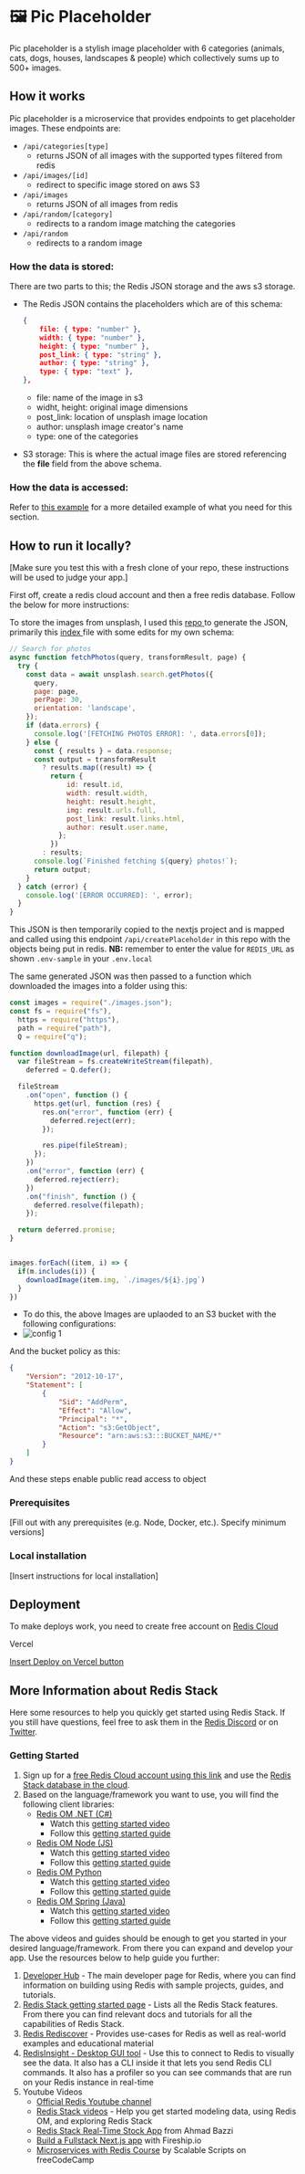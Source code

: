 # 🖼️ Pic Placeholder

Pic placeholder is a stylish image placeholder with 6 categories (animals, cats, dogs, houses, landscapes & people) which collectively sums up to 500+ images.

## How it works

Pic placeholder is a microservice that provides endpoints to get placeholder images. These endpoints are:

- `/api/categories[type]`
  - returns JSON of all images with the supported types filtered from redis
- `/api/images/[id]`
  - redirect to specific image stored on aws S3
- `/api/images`
  - returns JSON of all images from redis
- `/api/random/[category]`
  - redirects to a random image matching the categories
- `/api/random`
  - redirects to a random image

### How the data is stored:

There are two parts to this; the Redis JSON storage and the aws s3 storage.

- The Redis JSON contains the placeholders which are of this schema:

  ```json
  {
      file: { type: "number" },
      width: { type: "number" },
      height: { type: "number" },
      post_link: { type: "string" },
      author: { type: "string" },
      type: { type: "text" },
  },
  ```

  - file: name of the image in s3
  - widht, height: original image dimensions
  - post_link: location of unsplash image location
  - author: unsplash image creator's name
  - type: one of the categories
- S3 storage: This is where the actual image files are stored referencing the **file** field from the above schema.

### How the data is accessed:

Refer to [this example](https://github.com/redis-developer/basic-analytics-dashboard-redis-bitmaps-nodejs#how-the-data-is-accessed) for a more detailed example of what you need for this section.

## How to run it locally?

[Make sure you test this with a fresh clone of your repo, these instructions will be used to judge your app.]

First off, create a redis cloud account and then a free redis database. Follow the below for more instructions:

To store the images from unsplash, I used this [repo ](https://github.com/khwilo/unsplash-images-json)to generate the JSON, primarily this [index ](https://github.com/khwilo/unsplash-images-json/blob/main/src/index.js)file with some edits for my own schema:

```js
// Search for photos
async function fetchPhotos(query, transformResult, page) {
  try {
    const data = await unsplash.search.getPhotos({
      query,
      page: page,
      perPage: 30,
      orientation: 'landscape',
    });
    if (data.errors) {
      console.log('[FETCHING PHOTOS ERROR]: ', data.errors[0]);
    } else {
      const { results } = data.response;
      const output = transformResult
        ? results.map((result) => {
          return {
              id: result.id,
              width: result.width,
              height: result.height,
              img: result.urls.full,
              post_link: result.links.html,
              author: result.user.name,
            };
          })
        : results;
      console.log(`Finished fetching ${query} photos!`);
      return output;
    }
  } catch (error) {
    console.log('[ERROR OCCURRED]: ', error);
  }
}
```

This JSON is then temporarily copied to the nextjs project and is mapped and called using this endpoint `/api/createPlaceholder`  in this repo with the objects being put in redis. **NB:** remember to enter the value for  `REDIS_URL` as shown `.env-sample` in your `.env.local`

The same generated JSON was then passed to a function which downloaded the images into a folder using this:

```js
const images = require("./images.json");
const fs = require("fs"),
  https = require("https"),
  path = require("path"),
  Q = require("q");

function downloadImage(url, filepath) {
  var fileStream = fs.createWriteStream(filepath),
    deferred = Q.defer();

  fileStream
    .on("open", function () {
      https.get(url, function (res) {
        res.on("error", function (err) {
          deferred.reject(err);
        });

        res.pipe(fileStream);
      });
    })
    .on("error", function (err) {
      deferred.reject(err);
    })
    .on("finish", function () {
      deferred.resolve(filepath);
    });

  return deferred.promise;
}


images.forEach((item, i) => {
  if(m.includes(i)) {
    downloadImage(item.img, `./images/${i}.jpg`)
  }
})
```

- To do this, the above Images are uplaoded to an S3 bucket with the following configurations:
- ![config 1](image/README/1661560294016.png)

And the bucket policy as this:

```json
{
    "Version": "2012-10-17",
    "Statement": [
        {
            "Sid": "AddPerm",
            "Effect": "Allow",
            "Principal": "*",
            "Action": "s3:GetObject",
            "Resource": "arn:aws:s3:::BUCKET_NAME/*"
        }
    ]
}
```

And these steps enable public read access to object

### Prerequisites

[Fill out with any prerequisites (e.g. Node, Docker, etc.). Specify minimum versions]

### Local installation

[Insert instructions for local installation]

## Deployment

To make deploys work, you need to create free account on [Redis Cloud](https://redis.info/try-free-dev-to)

Vercel

[Insert Deploy on Vercel button](https://vercel.com/docs/deploy-button)

## More Information about Redis Stack

Here some resources to help you quickly get started using Redis Stack. If you still have questions, feel free to ask them in the [Redis Discord](https://discord.gg/redis) or on [Twitter](https://twitter.com/redisinc).

### Getting Started

1. Sign up for a [free Redis Cloud account using this link](https://redis.info/try-free-dev-to) and use the [Redis Stack database in the cloud](https://developer.redis.com/create/rediscloud).
2. Based on the language/framework you want to use, you will find the following client libraries:
   - [Redis OM .NET (C#)](https://github.com/redis/redis-om-dotnet)
     - Watch this [getting started video](https://www.youtube.com/watch?v=ZHPXKrJCYNA)
     - Follow this [getting started guide](https://redis.io/docs/stack/get-started/tutorials/stack-dotnet/)
   - [Redis OM Node (JS)](https://github.com/redis/redis-om-node)
     - Watch this [getting started video](https://www.youtube.com/watch?v=KUfufrwpBkM)
     - Follow this [getting started guide](https://redis.io/docs/stack/get-started/tutorials/stack-node/)
   - [Redis OM Python](https://github.com/redis/redis-om-python)
     - Watch this [getting started video](https://www.youtube.com/watch?v=PPT1FElAS84)
     - Follow this [getting started guide](https://redis.io/docs/stack/get-started/tutorials/stack-python/)
   - [Redis OM Spring (Java)](https://github.com/redis/redis-om-spring)
     - Watch this [getting started video](https://www.youtube.com/watch?v=YhQX8pHy3hk)
     - Follow this [getting started guide](https://redis.io/docs/stack/get-started/tutorials/stack-spring/)

The above videos and guides should be enough to get you started in your desired language/framework. From there you can expand and develop your app. Use the resources below to help guide you further:

1. [Developer Hub](https://redis.info/devhub) - The main developer page for Redis, where you can find information on building using Redis with sample projects, guides, and tutorials.
2. [Redis Stack getting started page](https://redis.io/docs/stack/) - Lists all the Redis Stack features. From there you can find relevant docs and tutorials for all the capabilities of Redis Stack.
3. [Redis Rediscover](https://redis.com/rediscover/) - Provides use-cases for Redis as well as real-world examples and educational material
4. [RedisInsight - Desktop GUI tool](https://redis.info/redisinsight) - Use this to connect to Redis to visually see the data. It also has a CLI inside it that lets you send Redis CLI commands. It also has a profiler so you can see commands that are run on your Redis instance in real-time
5. Youtube Videos
   - [Official Redis Youtube channel](https://redis.info/youtube)
   - [Redis Stack videos](https://www.youtube.com/watch?v=LaiQFZ5bXaM&list=PL83Wfqi-zYZFIQyTMUU6X7rPW2kVV-Ppb) - Help you get started modeling data, using Redis OM, and exploring Redis Stack
   - [Redis Stack Real-Time Stock App](https://www.youtube.com/watch?v=mUNFvyrsl8Q) from Ahmad Bazzi
   - [Build a Fullstack Next.js app](https://www.youtube.com/watch?v=DOIWQddRD5M) with Fireship.io
   - [Microservices with Redis Course](https://www.youtube.com/watch?v=Cy9fAvsXGZA) by Scalable Scripts on freeCodeCamp
